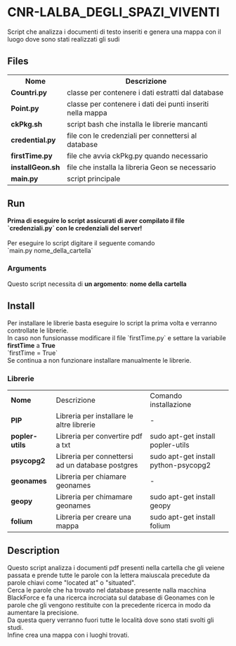# CNR-LALBA_DEGLI_SPAZI_VIVENTI
Script che analizza i documenti di testo inseriti e genera una mappa con il luogo dove sono stati realizzati gli sudi
<h2>Files</h2>
<table>
<tr><th>Nome</th><th>Descrizione</th></tr>
<tr><td><b>Countri.py</b></td><td>classe per contenere i dati estratti dal database</td></tr>
<tr><td><b>Point.py</b></td><td>classe per contenere i dati dei punti inseriti nella mappa</td></tr>
<tr><td><b>ckPkg.sh</b></td><td>script bash che installa le librerie mancanti</td></tr>
<tr><td><b>credential.py</b></td><td>file con le credenziali per connettersi al database</td></tr>
<tr><td><b>firstTime.py</b></td><td>file che avvia ckPkg.py quando necessario</td></tr>
<tr><td><b>installGeon.sh</b></td><td>file che installa la libreria Geon se necessario</td></tr>
<tr><td><b>main.py</b></td><td>script principale</td></tr>
</table>

<h2>Run</h2>
<b>Prima di eseguire lo script assicurati di aver compilato il file `credenziali.py` con le credenziali del server!</b><br><br>
Per eseguire lo script digitare il seguente comando<br> 
`main.py nome_della_cartella`<br>

<h3>Arguments</h3>
Questo script necessita di <b>un argomento</b>: <b>nome della cartella</b>

<h2>Install</h2>
Per installare le librerie basta eseguire lo script la prima volta e verranno controllate le librerie.<br>
In caso non funsionasse modificare il file `firstTime.py` e settare la variabile <b>firstTime</b> a <b>True</b><br>
`firstTime = True`<br>
Se continua a non funzionare installare manualmente le librerie.

<h3>Librerie</h3>
<table>
<tr><td><b>Nome</b></td><td>Descrizione</td><td>Comando installazione</td></tr>
<tr><td><b>PIP</b></td><td>Libreria per installare le altre librerie</td><td>-</td></tr>
<tr><td><b>popler-utils</b></td><td>Libreria per convertire pdf a txt</td><td>sudo apt-get install popler-utils</td></tr>
<tr><td><b>psycopg2</b></td><td>Libreria per connettersi ad un database postgres</td><td>sudo apt-get install python-psycopg2</td></tr>
<tr><td><b>geonames</b></td><td>Libreria per chiamare geonames</td><td>-</td></tr>
<tr><td><b>geopy</b></td><td>Libreria per chimamare geonames</td><td>sudo apt-get install geopy</td></tr>
<tr><td><b>folium</b></td><td>Libreria per creare una mappa</td><td>sudo apt-get install folium</td></tr>
</table>


<h2>Description</h2>
Questo script analizza i documenti pdf presenti nella cartella che gli veiene passata e prende tutte le parole con la lettera maiuscala precedute da parole chiavi come "located at" o "situated".<br>
Cerca le parole che ha trovato nel database presente nalla macchina BlackForce e fa una ricerca incrociata sul database di Geonames con le parole che gli vengono restituite con la precedente ricerca in modo da aumentare la precisione.<br>
Da questa query verranno fuori tutte le località dove sono stati svolti gli studi.<br>
Infine crea una mappa con i luoghi trovati.
